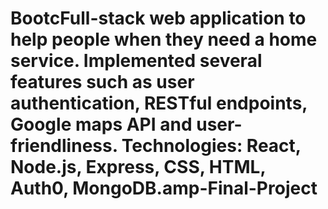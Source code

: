 # BootcFull-stack web application to help people when they need a home service. Implemented several features such as user authentication, RESTful endpoints, Google maps API and user-friendliness.                           Technologies: React, Node.js, Express, CSS, HTML, Auth0, MongoDB.amp-Final-Project
